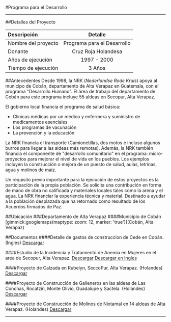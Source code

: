 #Programa para el Desarrollo
- - - - - - - - - - - - - - - - - - - - - - - - - - - - - - - - - - -

##Detalles del Proyecto

| Descripción         | Detalle			        		    |
|:--------------------|:---------------------------:|
| Nombre del proyecto | Programa para el Desarrollo |
| Donante             | Cruz Roja Holandesa         |
| Años de ejecución   | 1997 - 2000                 |
| Tiempo de ejecución | 3 Años                      |

##Antecedentes
Desde 1998, la NRK (*Nederlandse Rode Kruis*) apoya al municipo de Cobán, departamento de Alta Verapaz en Guatemala, con el programa "Desarrollo Humano". El área de trabajo del departamento de Cobán para este programa incluye 55 aldeas en Secopur, Alta Verapaz.

El gobierno local financia el programa de salud básica:

* Clínicas médicas por un médico y enfermera y suministro de medicamentos esenciales
* Los programas de vacunación
* La prevención y la educación

La NRK financia el transporte (Camionetillas, dos motos e incluso algunos burros para llegar a las aldeas más remotas). Además, la NRK también financia el componente de "desarrollo comunitario" en el programa: micro-proyectos para mejorar el nivel de vida en los pueblos. Los ejemplos incluyen la construcción o mejora de un puesto de salud, aulas, letrinas, agua y molinos de maíz.

Un requisito previo importante para la ejecución de estos proyectos es la participación de la propia población. Se solicita una contribución en forma de mano de obra no calificada y materiales locales tales como la arena y el agua. La NRK financiar la experiencia técnica y material. Destinado a ayudar a la población desplazada que ha retornado como resultado de los Acuerdos firmados de Paz.


##Ubicación
###Departamento de Alta Verapaz
####Municipio de Cobán
[gimmick:googlemaps(maptype: zoom: 12, marker: 'true')](Cobán, Alta Verapaz)

##Documentos
####Detalle de gastos de construccion de Cede en Cobán. (Ingles)
<a class="media {width:600}" href="docs/p01/gt-coban-branch-expendit.pdf"></a>
<a class="descarga-xls" href="docs/p01/gt-coban-branch-expendit.pdf">Descargar</a>

####Estudio de la Incidencia y Tratamiento de Anemia en Mujeres en el area de Secopur, Alta Verapaz.
<a class="media {width:1200}" href="docs/p01/estudio-anemia-secopur.pdf"></a>
<a class="descarga-docs" href="docs/p01/estudio-anemia-secopur.pdf">Descargar</a>
<a class="descarga-doc" href="docs/p01/study-anemia-secopur.pdf">Descargar en Ingles</a>

####Proyecto de Calzada en Rubelyn, SeccoPur, Alta Verapaz. (Holandes)
<a class="media {width:900}" href="docs/p01/loopbrug-rubelyn-seccopur.doc"></a>
<a class="descarga-docs" href="docs/p01/loopbrug-rubelyn-seccopur.doc">Descargar</a>

####Proyecto de Construcción de Galleneros en las aldeas de Las Conchas, Rocatzin, Monte Olivio, Guadalupe y Sactela. (Holandes)  
<a class="media {}" href="docs/p01/kippenhokken-voor-leghennen.pdf"></a>
<a class="descarga-docs" href="docs/p01/kippenhokken-voor-leghennen.pdf">Descargar</a>

####Proyecto de Construcción de Molinos de Nixtamal en 14 aldeas de Alta Verapaz. (Holandes)
<a class="media {}" href="docs/p01/14-aismolens.pdf"></a>
<a class="descarga-docs" href="docs/p01/14-maismolens.pdf">Descargar</a>

- - - - - - - - - - - - - - - - - - - - - - - - - - - - - - - - - - -

[p01]: proyectos/p01.md	"Programa para el Desarrollo"
[p02]: proyectos/p02.md	"Cooperación Holandesa para Ayuda en Centroamérica -CHACA-"
[p03]: proyectos/p03.md	"Atención a la salud preventiva, agua y saneamiento en 12 comunidades de Alta Verapaz, Guatemala"
[p04]: proyectos/p04.md	"Fortalecimiento de las Capacidades para la mitigación de desastres en el Municipio de Cobán y 30 comunidades de la cuenca del Río Chixoy"
[p05]: proyectos/p05.md	"Reduciendo los Riesgos en Comunidades Vulnerables del  Municipio de Santo Domingo, Departamento de Suchitepéquez, Guatemala"
[p06]: proyectos/p06.md	"Fortaleciendo capacidades ante los riesgos de Cambio Climático en el Oriente de Guatemala"
[p07]: proyectos/p07.md	"Reducción de Vulnerabilidades ante los efectos del Cambio Climático en Guatemala, Fase II"
[p08]: proyectos/p08.md	"Trabajando juntos podemos reducir los riesgos en las comunidades vulnerables de Champerico y Retalhuleu, Guatemala"
[p09]: proyectos/p09.md	"Respuesta inmediata ante las inundaciones provocadas por la Tormenta AGATHA, en la región suroccidente de Guatemala"
[p10]: proyectos/p10.md	"Fortaleciendo la Resiliencia de las comunidades ante los efectos de los desastres en parcelamiento La Máquina, Suchitepéquez y Retalhuleu"
[p11]: proyectos/p11.md	"Reducción del riesgo de desastres incrementados por el Cambio Climático"
[p12]: proyectos/p12.md	"Respuesta Inmediata a los efectos de los sismos en el departamento de Santa Rosa, Guatemala"
[p13]: proyectos/p13.md	"Aumentando la resiliencia ante los desastres en el departamento del Peten, Guatemala"
[p14]: proyectos/p14.md	"Mejorando la Salud Materno Neonatal de Comunidades Vulnerables de San Marcos, Guatemala"

<script type="text/javascript">$('.media').media();</script>